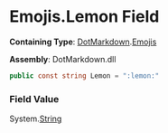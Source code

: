 # Emojis\.Lemon Field

**Containing Type**: [DotMarkdown](../../README.md)\.[Emojis](../README.md)

**Assembly**: DotMarkdown\.dll

```csharp
public const string Lemon = ":lemon:"
```

### Field Value

System\.[String](https://docs.microsoft.com/en-us/dotnet/api/system.string)
